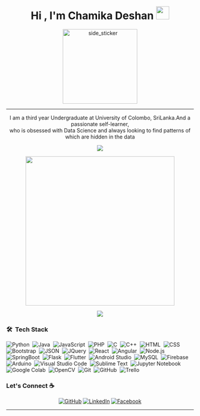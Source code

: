 
<h1 align="center">Hi , I'm Chamika Deshan <img src="https://media.giphy.com/media/hvRJCLFzcasrR4ia7z/giphy.gif" width="35"></h1>
<p align="center">
<img align="center" width=200px height=200px alt="side_sticker" src="https://user-images.githubusercontent.com/55059232/97798712-889dc580-1c4e-11eb-93c3-42a57d717799.gif" />

</p>

<hr/>

<p align="center" width="150px">I am a third year Undergraduate at University of Colombo, SriLanka.And a passionate self-learner,<br>who is obsessed with Data Science and always looking to find patterns of which are hidden in the data</p>

<p align="center"><img src="https://github-readme-stats.vercel.app/api/top-langs/?username=ChamikaD97&layout=compact&hide=TSQL&theme=chartreuse-dark"></p>
<p align="center" ><img src="https://github-readme-stats.vercel.app/api?username=ChamikaD97&count_private=true&show_icons=true&&theme=chartreuse-dark&include_all_commits=true" width="400"></p> 
<p align="center" ><img src="https://github-readme-streak-stats.herokuapp.com?user=ChamikaD97&theme=chartreuse-dark"></p>

### 🛠 &nbsp;Tech Stack

![Python](https://img.shields.io/badge/-Python-05122A?style=flat&logo=python)&nbsp;
![Java](https://img.shields.io/badge/-Java-05122A?style=flat&logo=Java&logoColor=FFA518)&nbsp;
![JavaScript](https://img.shields.io/badge/-JavaScript-05122A?style=flat&logo=javascript)&nbsp;
![PHP](https://img.shields.io/badge/-PHP-05122A?style=flat&logo=php&logoColor=777BB4)&nbsp;
![C](https://img.shields.io/badge/-C-05122A?style=flat&logo=C&logoColor=A8B9CC)&nbsp;
![C++](https://img.shields.io/badge/-C++-05122A?style=flat&logo=C%2B%2B&logoColor=00599C)&nbsp;
![HTML](https://img.shields.io/badge/-HTML-05122A?style=flat&logo=HTML5)&nbsp;
![CSS](https://img.shields.io/badge/-CSS-05122A?style=flat&logo=CSS3&logoColor=1572B6)&nbsp;
![Bootstrap](https://img.shields.io/badge/-Bootstrap-05122A?style=flat&logo=bootstrap&logoColor=563D7C)&nbsp;
![JSON](https://img.shields.io/badge/-JSON-05122A?style=flat&logo=json&logoColor=000000)&nbsp;
![JQuery](https://img.shields.io/badge/-JQuery-05122A?style=flat&logo=JQuery)&nbsp;
![React](https://img.shields.io/badge/-React-05122A?style=flat&logo=React)&nbsp;
![Angular](https://img.shields.io/badge/-Angular-05122A?style=flat&logo=Angular&logoColor=1572B6)&nbsp;
![Node.js](https://img.shields.io/badge/-Node.js-05122A?style=flat&logo=node.js&logoColor=339933)&nbsp;
![SpringBoot](https://img.shields.io/badge/-SpringBoot-05122A?style=flat&logo=SpringBoot)&nbsp;
![Flask](https://img.shields.io/badge/-Flask-05122A?style=flat&logo=flask)&nbsp;
![Flutter](https://img.shields.io/badge/-Flutter-05122A?style=flat&logo=flutter&logoColor=02569B)&nbsp;
![Android Studio](https://img.shields.io/badge/-Android%20Studio-05122A?style=flat&logo=android-studio&logoColor=3DDC84)&nbsp;
![MySQL](https://img.shields.io/badge/-MySQL-05122A?style=flat&logo=mysql&logoColor=4479A1)&nbsp;
![Firebase](https://img.shields.io/badge/-Firebase-05122A?style=flat&logo=firebase&logoColor=FFCA28)&nbsp;
![Arduino](https://img.shields.io/badge/-Arduino-05122A?style=flat&logo=arduino&logoColor=00979D)&nbsp;
![Visual Studio Code](https://img.shields.io/badge/-Visual%20Studio%20Code-05122A?style=flat&logo=visual-studio-code&logoColor=007ACC)&nbsp;
![Sublime Text](https://img.shields.io/badge/-Sublime%20Text-05122A?style=flat&logo=sublime-text&logoColor=FF9800)&nbsp;
![Jupyter Notebook](https://img.shields.io/badge/-Jupyter%20Notebook-05122A?style=flat&logo=jupyter&logoColor=F37626)&nbsp;
![Google Colab](https://img.shields.io/badge/-Google%20Colab-05122A?style=flat&logo=google-colab&logoColor=F9AB00)&nbsp;
![OpenCV](https://img.shields.io/badge/-OpenCV-05122A?style=flat&logo=opencv&logoColor=5C3EE8)&nbsp;
![Git](https://img.shields.io/badge/-Git-05122A?style=flat&logo=git)&nbsp;
![GitHub](https://img.shields.io/badge/-GitHub-05122A?style=flat&logo=github)&nbsp;
![Trello](https://img.shields.io/badge/-Trello-05122A?style=flat&logo=Trello)&nbsp;


### Let's Connect :coffee:
<p align="center">
	<a href="https://github.com/ChamikaD97"><img src="https://img.icons8.com/bubbles/50/000000/github.png" alt="GitHub"/></a>
	<a href="https://www.linkedin.com/in/chamika-jayasingha-a72597197/"><img src="https://img.icons8.com/bubbles/50/000000/linkedin.png" alt="LinkedIn"/></a>
	<a href="https://www.facebook.com/chamika.deshan.7"><img src="https://img.icons8.com/bubbles/50/000000/facebook-new.png" alt="Facebook"/></a>
	</p>

<hr/>


<!---
ChamikaD97/ChamikaD97 is a ✨ special ✨ repository because its `README.md` (this file) appears on your GitHub profile.
You can click the Preview link to take a look at your changes.
--->
